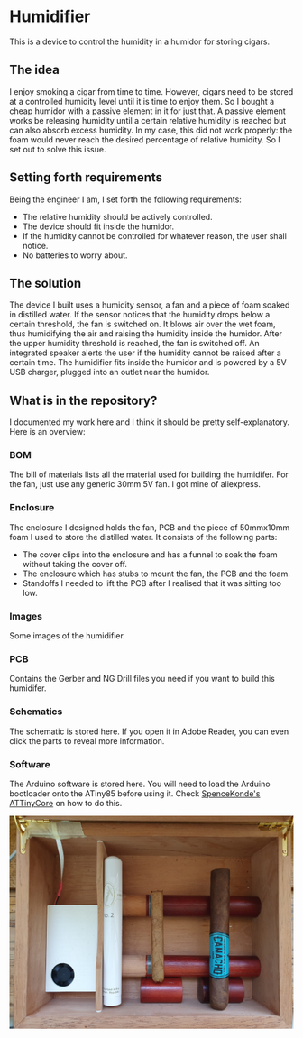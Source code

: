 # Humidifier
This is a device to control the humidity in a humidor for storing cigars.
## The idea
I enjoy smoking a cigar from time to time. However, cigars need to be stored at a controlled humidity level until it is time to enjoy them. So I bought a cheap humidor with a passive element in it for just that. A passive element works be releasing humidity until a certain relative humidity is reached but can also absorb excess humidity. In my case, this did not work properly: the foam would never reach the desired percentage of relative humidity. So I set out to solve this issue.
## Setting forth requirements
Being the engineer I am, I set forth the following requirements:
* The relative humidity should be actively controlled.
* The device should fit inside the humidor.
* If the humidity cannot be controlled for whatever reason, the user shall notice.
* No batteries to worry about.
## The solution
The device I built uses a humidity sensor, a fan and a piece of foam soaked in distilled water. If the sensor notices that the humidity drops below a certain threshold, the fan is switched on. It blows air over the wet foam, thus humidifying the air and raising the humidity inside the humidor. After the upper humidity threshold is reached, the fan is switched off. An integrated speaker alerts the user if the humidity cannot be raised after a certain time. The humidifier fits inside the humidor and is powered by a 5V USB charger, plugged into an outlet near the humidor.
## What is in the repository?
I documented my work here and I think it should be pretty self-explanatory. Here is an overview:
### BOM
The bill of materials lists all the material used for building the humidifer. For the fan, just use any generic 30mm 5V fan. I got mine of aliexpress.
### Enclosure
The enclosure I designed holds the fan, PCB and the piece of 50mmx10mm foam I used to store the distilled water. It consists of the following parts:
* The cover clips into the enclosure and has a funnel to soak the foam without taking the cover off.
* The enclosure which has stubs to mount the fan, the PCB and the foam.
* Standoffs I needed to lift the PCB after I realised that it was sitting too low.
### Images
Some images of the humidifier.
### PCB
Contains the Gerber and NG Drill files you need if you want to build this humidifer.
### Schematics
The schematic is stored here. If you open it in Adobe Reader, you can even click the parts to reveal more information.
### Software
The Arduino software is stored here. You will need to load the Arduino bootloader onto the ATiny85 before using it. Check [SpenceKonde's ATTinyCore](https://github.com/SpenceKonde/ATTinyCore) on how to do this.



<img src="images/inuse.jpg" width="600">
